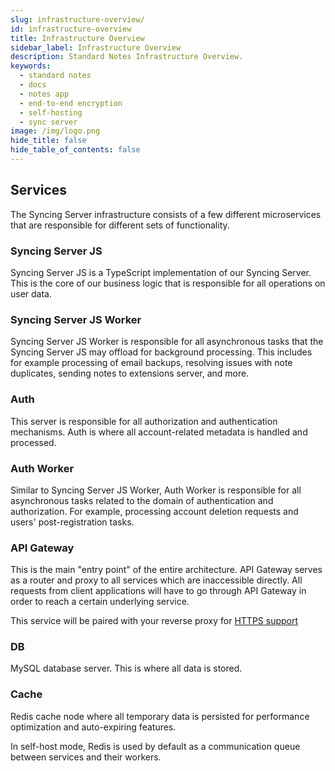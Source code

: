 ```yaml
---
slug: infrastructure-overview/
id: infrastructure-overview
title: Infrastructure Overview
sidebar_label: Infrastructure Overview
description: Standard Notes Infrastructure Overview.
keywords:
  - standard notes
  - docs
  - notes app
  - end-to-end encryption
  - self-hosting
  - sync server
image: /img/logo.png
hide_title: false
hide_table_of_contents: false
---
```


## Services

The Syncing Server infrastructure consists of a few different microservices that are responsible for different sets of functionality.

### Syncing Server JS

Syncing Server JS is a TypeScript implementation of our Syncing Server. This is the core of our business logic that is responsible for all operations on user data.

### Syncing Server JS Worker

Syncing Server JS Worker is responsible for all asynchronous tasks that the Syncing Server JS may offload for background processing. This includes for example processing of email backups, resolving issues with note duplicates, sending notes to extensions server, and more.

### Auth

This server is responsible for all authorization and authentication mechanisms. Auth is where all account-related metadata is handled and processed.

### Auth Worker

Similar to Syncing Server JS Worker, Auth Worker is responsible for all asynchronous tasks related to the domain of authentication and authorization. For example, processing account deletion requests and users' post-registration tasks.

### API Gateway

This is the main "entry point" of the entire architecture. API Gateway serves as a router and proxy to all services which are inaccessible directly. All requests from client applications will have to go through API Gateway in order to reach a certain underlying service.

This service will be paired with your reverse proxy for [HTTPS support](./https-support.md)

### DB

MySQL database server. This is where all data is stored.

### Cache

Redis cache node where all temporary data is persisted for performance optimization and auto-expiring features.

In self-host mode, Redis is used by default as a communication queue between services and their workers.
